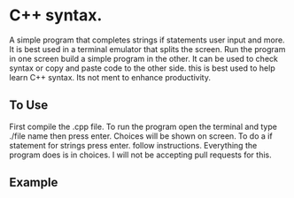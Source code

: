 # C++ syntax.
A simple program that completes strings if statements user input and more.
It is best used in a terminal emulator that splits the screen.
Run the program in one screen build a simple program in the other.
It can be used to check syntax or copy and paste code to the other side.
this is best used to help learn C++ syntax. Its not  ment to enhance
productivity.


## To Use
First compile the .cpp file. To run the program open the terminal
and type ./file name  then press enter. Choices will be shown on screen.
To do a if statement for strings press enter. follow instructions.
Everything the program does is in choices.
I will not be accepting pull requests for this.


## Example 

